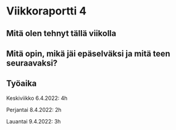 # Viikkoraportti 4

## Mitä olen tehnyt tällä viikolla

## Mitä opin, mikä jäi epäselväksi ja mitä teen seuraavaksi?

## Työaika

Keskiviikko 6.4.2022: 4h

Perjantai 8.4.2022: 2h

Lauantai 9.4.2022: 3h
